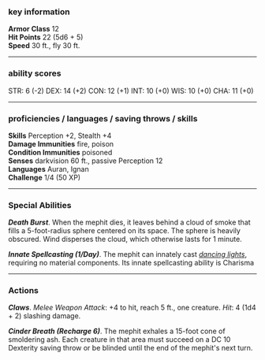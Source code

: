 ### key information

**Armor Class** 12  
**Hit Points** 22 (5d6 + 5)  
**Speed** 30 ft., fly 30 ft.

---
### ability scores

STR: 6 (-2) 
DEX: 14 (+2)
CON: 12 (+1)
INT: 10 (+0)
WIS: 10 (+0)
CHA: 11 (+0)

---
### proficiencies / languages / saving throws / skills

**Skills** Perception +2, Stealth +4  
**Damage Immunities** fire, poison  
**Condition Immunities** poisoned  
**Senses** darkvision 60 ft., passive Perception 12  
**Languages** Auran, Ignan  
**Challenge** 1/4 (50 XP)

---
### Special Abilities

**_Death Burst_**. When the mephit dies, it leaves behind a cloud of smoke that fills a 5-foot-radius sphere centered on its space. The sphere is heavily obscured. Wind disperses the cloud, which otherwise lasts for 1 minute.

**_Innate Spellcasting (1/Day)_**. The mephit can innately cast _[dancing lights](https://www.aidedd.org/dnd/sorts.php?vo=dancing-lights)_, requiring no material components. Its innate spellcasting ability is Charisma

---
### Actions

**_Claws_**. _Melee Weapon Attack_: +4 to hit, reach 5 ft., one creature. _Hit_: 4 (1d4 + 2) slashing damage.

**_Cinder Breath (Recharge 6)_**. The mephit exhales a 15-foot cone of smoldering ash. Each creature in that area must succeed on a DC 10 Dexterity saving throw or be blinded until the end of the mephit's next turn.
